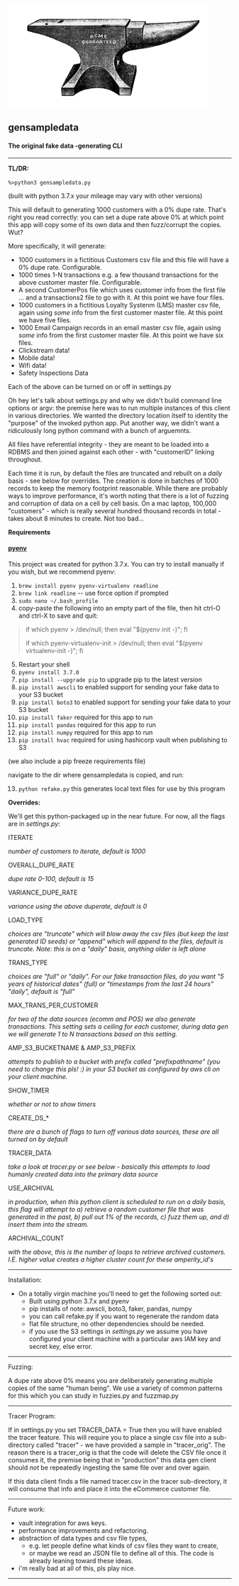 ![acme anvil](anvil.png)

## gensampledata

#### The original fake data -generating CLI

---

**TL/DR:**


`%>python3 gensampledata.py` 

(built with python 3.7.x your mileage may vary with other versions)

This will default to generating 1000 customers with a 0% dupe rate. That's right you read correctly: you can set a dupe rate above 0% at which point this app will copy some of its own data and then fuzz/corrupt the copies. Wut?

 More specifically, it will generate:

- 1000 customers in a fictitious Customers csv file and this file will have a 0% dupe rate. Configurable.
- 1000 times 1-N transactions e.g. a few thousand transactions for the above customer master file. Configurable.
- A second CustomerPos file which uses customer info from the first file ... and a transactions2 file to go with it. At this point we have four files.
- 1000 customers in a fictitious Loyalty Systenm (LMS) master csv file, again using _some_ info from the first customer master file. At this point we have five files.
- 1000 Email Campaign records in an email master csv file, again using _some_ info from the first customer master file. At this point we have six files.
- Clickstream data!
- Mobile data!
- Wifi data!
- Safety Inspections Data

Each of the above can be turned on or off in settings.py

Oh hey let's talk about settings.py and why we didn't build command line options or argv: the premise here was to run multiple instances of this client in various directories. We wanted the directory location itself to identity the "purpose" of the invoked python app. Put another way, we didn't want a ridiculously long python command with a bunch of arguemnts.

All files have referential integrity - they are meant to be loaded into a RDBMS and then joined against each other - with "customerID" linking throughout. 

Each time it is run, by default the files are truncated and rebuilt on a _daily_ basis - see below for overrides. The creation is done in batches of 1000 records to keep the memory footprint reasonable. While there are probably ways to improve performance, it's worth noting that there is a lot of fuzzing and corruption of data on a cell by cell basis. On a mac laptop, 100,000 "customers" - which is really several hundred thousand records in total - takes about 8 minutes to create. Not too bad...

**Requirements**

#### [pyenv](https://github.com/yyuu/pyenv)
	
This project was created for python 3.7.x. You can try to install manually if you wish, but we recommend pyenv:

1. `brew install pyenv pyenv-virtualenv readline`
2. `brew link readline` -- use force option if prompted
3. `sudo nano ~/.bash_profile`
4. copy-paste the following into an empty part of the file, then hit ctrl-O and ctrl-X to save and quit:
>if which pyenv > /dev/null; then eval "$(pyenv init -)"; fi
>
>if which pyenv-virtualenv-init > /dev/null; then eval "$(pyenv virtualenv-init -)"; fi
5. Restart your shell
6. `pyenv install 3.7.0`
7. `pip install --upgrade pip` to upgrade pip to the latest version
8. `pip install awscli` to enabled support for sending your fake data to your S3 bucket
9. `pip install boto3` to enabled support for sending your fake data to your S3 bucket
10. `pip install faker` required for this app to run
11. `pip install pandas` required for this app to run
12. `pip install numpy` required for this app to run
13. `pip install hvac` required for using hashicorp vault when publishing to S3

(we also include a pip freeze requirements file)

navigate to the dir where gensampledata is copied, and run:

13. `python refake.py` this generates local text files for use by this program

**Overrides:**

We'll get this python-packaged up in the near future. For now, all the flags are in *settings.py*:

ITERATE

_number of customers to iterate, default is 1000_

OVERALL_DUPE_RATE

_dupe rate 0-100, default is 15_

VARIANCE_DUPE_RATE

_variance using the above duperate, default is 0_

LOAD_TYPE

_choices are "truncate" which will blow away the csv files (but keep the last generated ID seeds) or "append" which will append to the files, default is truncate. Note: this is on a "daily" basis, anything older is left alone_

TRANS_TYPE

_choices are "full" or "daily". For our fake transaction files, do you want "5 years of historical dates" (full) or "timestamps from the last 24 hours" "daily", default is "full"_

MAX_TRANS_PER_CUSTOMER

_for two of the data sources (ecomm and POS) we also generate transactions. This setting sets a ceiling for each customer, during data gen we will generate 1 to N transactions based on this setting._

AMP_S3_BUCKETNAME & AMP_S3_PREFIX

_attempts to publish to a bucket with prefix called "prefixpathname" (you need to change this pls! :) in your S3 bucket as configured by aws cli on your client machine._

SHOW_TIMER

_whether or not to show timers_

CREATE_DS_*

_there are a bunch of flags to turn off various data sources, these are all turned on by default_

TRACER_DATA

_take a look at tracer.py or see below - basically this attempts to load humanly created data into the primary data source_

USE_ARCHIVAL

_in production, when this python client is scheduled to run on a daily basis, this flag will attempt to a) retrieve a random customer file that was generated in the past, b) pull out 1% of the records, c) fuzz them up, and d) insert them into the stream._

ARCHIVAL_COUNT

_with the above, this is the number of loops to retrieve archived customers. I.E. higher value creates a higher cluster count for these amperity_id's_


---

Installation:

- On a totally virgin machine you'll need to get the following sorted out:
	- Built using python 3.7.x and pyenv
	- pip installs of note: awscli, boto3, faker, pandas, numpy
	- you can call refake.py if you want to regenerate the random data
	- flat file structure, no other dependencies should be needed.
	- if you use the S3 settings in *settings.py* we assume you have configured your client machine with a particular aws IAM key and secret key, else error.


---


Fuzzing:

A dupe rate above 0% means you are deliberately generating multiple copies of the same "human being". We use a variety of common patterns for this which you can study in fuzzies.py and fuzzmap.py

---

Tracer Program:

If in settings.py you set TRACER_DATA = True then you will have enabled the tracer feature. This will require you to place a single csv file into a sub-directory called "tracer" - we have provided a sample in "tracer_orig". The reason there is a tracer_orig is that the code will delete the CSV file once it consumes it, the premise being that in "production" this data gen client should _not_ be repeatedly ingesting the same file over and over again.

If this data client finds a file named tracer.csv in the tracer sub-directory, it will consume that info and place it into the eCommerce customer file.

---

Future work:


- vault integration for aws keys.
- performance improvements and refactoring.
- abstraction of data types and csv file types,
	- e.g. let people define what kinds of csv files they want to create,
	- or maybe we read an JSON file to define all of this. The code is already leaning toward these ideas.
- i'm really bad at all of this, pls play nice.

---
